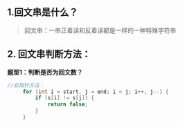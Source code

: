 ## 1.回文串是什么？
> 回文串：一串正着读和反着读都是一样的一种特殊字符串

## 2. 回文串判断方法：

**题型1：判断是否为回文数？**

```C++
//双指针方法：
     for (int i = start, j = end; i < j; i++, j--) {
         if (s[i] != s[j]) {
             return false;
         }
     }
```
